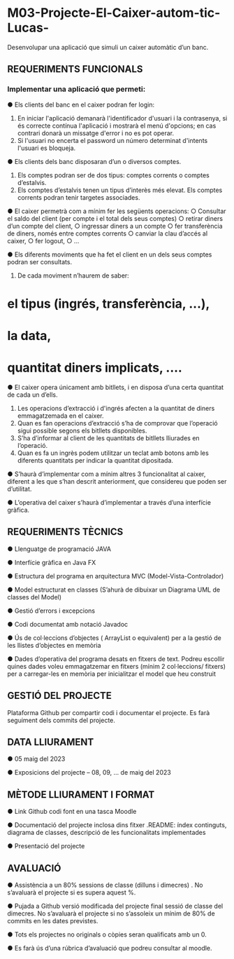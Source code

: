 # M03-Projecte-El-Caixer-autom-tic-Lucas-
Desenvolupar una aplicació que simuli un caixer automàtic d’un banc.

## REQUERIMENTS FUNCIONALS

### Implementar una aplicació que permeti:

● Els clients del banc en el caixer podran fer login: 
1. En iniciar l'aplicació demanarà l'identificador d'usuari i la contrasenya, si és correcte contínua l'aplicació i mostrarà el menú d'opcions; en cas contrari donarà un missatge d'error i no es pot operar. 
2. Si l'usuari no encerta el password un número determinat d'intents l'usuari es bloqueja.

● Els clients dels banc disposaran d’un o diversos comptes. 
1. Els comptes podran ser de dos tipus: comptes corrents o comptes d’estalvis. 
2. Els comptes d’estalvis tenen un tipus d’interès més elevat. Els comptes corrents podran tenir targetes associades.

● El caixer permetrà com a mínim fer les següents operacions:
○ Consultar el saldo del client (per compte i el total dels seus comptes)
○ retirar diners d’un compte del client,
○ ingressar diners a un compte
○ fer transferència de diners, només entre comptes corrents
○ canviar la clau d’accés al caixer,
○ fer logout,
○ ...

● Els diferents moviments que ha fet el client en un dels seus comptes podran ser
consultats. 
1. De cada moviment n’haurem de saber: 
# el tipus (ingrés, transferència, ...),
# la data,
# quantitat diners implicats, ....

● El caixer opera únicament amb bitllets, i en disposa d’una certa quantitat de cada un d’ells. 
1. Les operacions d’extracció i d'ingrés afecten a la quantitat de diners emmagatzemada en el caixer. 
2. Quan es fan operacions d’extracció s’ha de comprovar que l’operació sigui possible segons els bitllets disponibles. 
3. S’ha d’informar al client de les quantitats de bitllets lliurades en l’operació. 
4. Quan es fa un ingrès podem utilitzar un teclat amb botons amb les diferents quantitats per indicar la quantitat dipositada.

● S’haurà d’implementar com a mínim altres 3 funcionalitat al caixer, diferent a les que s’han descrit anteriorment, que considereu que poden ser d’utilitat.

● L’operativa del caixer s’haurà d’implementar a través d’una interfície gràfica.

## REQUERIMENTS TÈCNICS

● Llenguatge de programació JAVA

● Interfície gràfica en Java FX

● Estructura del programa en arquitectura MVC (Model-Vista-Controlador)

● Model estructurat en classes (S’ahurà de dibuixar un Diagrama UML de classes del
Model)

● Gestió d’errors i excepcions

● Codi documentat amb notació Javadoc

● Ús de col·leccions d’objectes ( ArrayList o equivalent) per a la gestió de les llistes
d’objectes en memòria

● Dades d’operativa del programa desats en fitxers de text. Podreu escollir quines
dades voleu emmagatzemar en fitxers (mínim 2 col·leccions/ fitxers) per a
carregar-les en memòria per inicialitzar el model que heu construit

## GESTIÓ DEL PROJECTE

Plataforma Github per compartir codi i documentar el projecte. Es farà seguiment
dels commits del projecte.

## DATA LLIURAMENT

● 05 maig del 2023

● Exposicions del projecte – 08, 09, ... de maig del 2023

## MÈTODE LLIURAMENT I FORMAT

● Link Github codi font en una tasca Moodle

● Documentació del projecte inclosa dins fitxer .README: índex continguts, diagrama
de classes, descripció de les funcionalitats implementades

● Presentació del projecte

## AVALUACIÓ

● Assistència a un 80% sessions de classe (dilluns i dimecres) . No s’avaluarà el
projecte si es supera aquest %.

● Pujada a Github versió modificada del projecte final sessió de classe del dimecres.
No s’avaluarà el projecte si no s’assoleix un mínim de 80% de commits en les dates
previstes.

● Tots els projectes no originals o còpies seran qualificats amb un 0.

● Es farà ús d’una rúbrica d’avaluació que podreu consultar al moodle.
